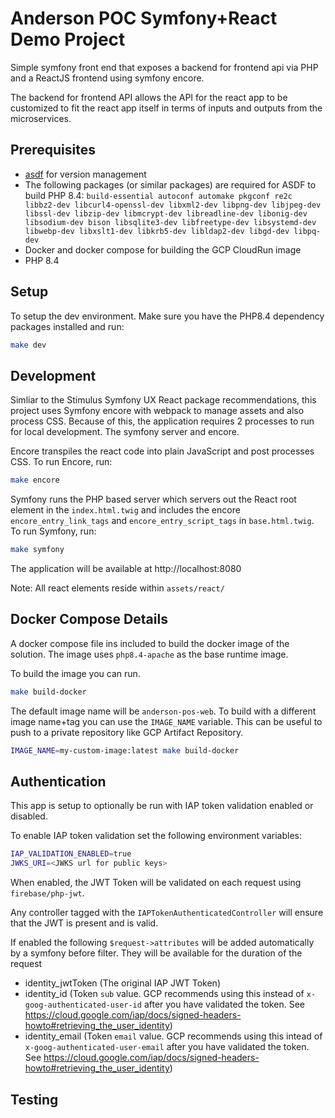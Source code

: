 # Anderson POC Symfony+React Demo Project

Simple symfony front end that exposes a backend for frontend api via PHP and a ReactJS frontend using symfony encore.

The backend for frontend API allows the API for the react app to be customized to fit the react app itself in terms of inputs and outputs from the microservices.

## Prerequisites

- [asdf](https://asdf-vm.com/) for version management
- The following packages (or similar packages) are required for ASDF to build PHP 8.4: `build-essential autoconf automake pkgconf re2c libbz2-dev libcurl4-openssl-dev libxml2-dev libpng-dev libjpeg-dev libssl-dev libzip-dev libmcrypt-dev libreadline-dev libonig-dev libsodium-dev bison libsqlite3-dev libfreetype-dev libsystemd-dev libwebp-dev libxslt1-dev libkrb5-dev libldap2-dev libgd-dev libpq-dev`
- Docker and docker compose for building the GCP CloudRun image
- PHP 8.4

## Setup

To setup the dev environment. Make sure you have the PHP8.4 dependency packages installed and run:

```bash
make dev
```

## Development

Simliar to the Stimulus Symfony UX React package recommendations, this project uses Symfony encore with webpack to manage assets and also process CSS.
Because of this, the application requires 2 processes to run for local development. The symfony server and encore.

Encore transpiles the react code into plain JavaScript and post processes CSS.
To run Encore, run:

```bash
make encore
```

Symfony runs the PHP based server which servers out the React root element in the `index.html.twig` and includes the encore `encore_entry_link_tags` and `encore_entry_script_tags` in `base.html.twig`.
To run Symfony, run:

```bash
make symfony
```

The application will be available at http://localhost:8080

Note: All react elements reside within `assets/react/`

## Docker Compose Details

A docker compose file ins included to build the docker image of the solution. The image uses `php8.4-apache` as the base runtime image.

To build the image you can run.

```bash
make build-docker
```

The default image name will be `anderson-pos-web`. To build with a different image name+tag you can use the `IMAGE_NAME` variable. This can be useful to push to a private repository like GCP Artifact Repository.

```bash
IMAGE_NAME=my-custom-image:latest make build-docker
```

## Authentication

This app is setup to optionally be run with IAP token validation enabled or disabled.

To enable IAP token validation set the following environment variables:

```bash
IAP_VALIDATION_ENABLED=true
JWKS_URI=<JWKS url for public keys>
```

When enabled, the JWT Token will be validated on each request using `firebase/php-jwt`.

Any controller tagged with the `IAPTokenAuthenticatedController` will ensure that the JWT is present and is valid.

If enabled the following `$request->attributes` will be added automatically by a symfony before filter. They will be available for the duration of the request

- identity_jwtToken (The original IAP JWT Token)
- identity_id (Token `sub` value. GCP recommends using this instead of `x-goog-authenticated-user-id` after you have validated the token. See https://cloud.google.com/iap/docs/signed-headers-howto#retrieving_the_user_identity)
- identity_email (Token `email` value. GCP recommends using this intead of `x-goog-authenticated-user-email` after you have validated the token. See https://cloud.google.com/iap/docs/signed-headers-howto#retrieving_the_user_identity)

## Testing
